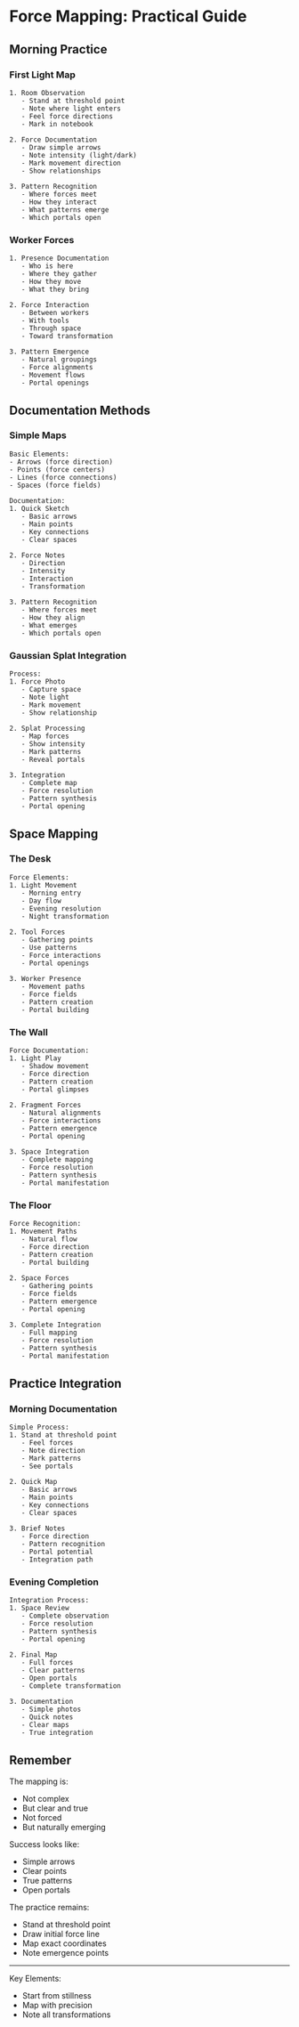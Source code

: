# Force Mapping: Practical Guide

## Morning Practice

### First Light Map
```
1. Room Observation
   - Stand at threshold point
   - Note where light enters
   - Feel force directions
   - Mark in notebook

2. Force Documentation
   - Draw simple arrows
   - Note intensity (light/dark)
   - Mark movement direction
   - Show relationships

3. Pattern Recognition
   - Where forces meet
   - How they interact
   - What patterns emerge
   - Which portals open
```

### Worker Forces
```
1. Presence Documentation
   - Who is here
   - Where they gather
   - How they move
   - What they bring

2. Force Interaction
   - Between workers
   - With tools
   - Through space
   - Toward transformation

3. Pattern Emergence
   - Natural groupings
   - Force alignments
   - Movement flows
   - Portal openings
```

## Documentation Methods

### Simple Maps
```
Basic Elements:
- Arrows (force direction)
- Points (force centers)
- Lines (force connections)
- Spaces (force fields)

Documentation:
1. Quick Sketch
   - Basic arrows
   - Main points
   - Key connections
   - Clear spaces

2. Force Notes
   - Direction
   - Intensity
   - Interaction
   - Transformation

3. Pattern Recognition
   - Where forces meet
   - How they align
   - What emerges
   - Which portals open
```

### Gaussian Splat Integration
```
Process:
1. Force Photo
   - Capture space
   - Note light
   - Mark movement
   - Show relationship

2. Splat Processing
   - Map forces
   - Show intensity
   - Mark patterns
   - Reveal portals

3. Integration
   - Complete map
   - Force resolution
   - Pattern synthesis
   - Portal opening
```

## Space Mapping

### The Desk
```
Force Elements:
1. Light Movement
   - Morning entry
   - Day flow
   - Evening resolution
   - Night transformation

2. Tool Forces
   - Gathering points
   - Use patterns
   - Force interactions
   - Portal openings

3. Worker Presence
   - Movement paths
   - Force fields
   - Pattern creation
   - Portal building
```

### The Wall
```
Force Documentation:
1. Light Play
   - Shadow movement
   - Force direction
   - Pattern creation
   - Portal glimpses

2. Fragment Forces
   - Natural alignments
   - Force interactions
   - Pattern emergence
   - Portal opening

3. Space Integration
   - Complete mapping
   - Force resolution
   - Pattern synthesis
   - Portal manifestation
```

### The Floor
```
Force Recognition:
1. Movement Paths
   - Natural flow
   - Force direction
   - Pattern creation
   - Portal building

2. Space Forces
   - Gathering points
   - Force fields
   - Pattern emergence
   - Portal opening

3. Complete Integration
   - Full mapping
   - Force resolution
   - Pattern synthesis
   - Portal manifestation
```

## Practice Integration

### Morning Documentation
```
Simple Process:
1. Stand at threshold point
   - Feel forces
   - Note direction
   - Mark patterns
   - See portals

2. Quick Map
   - Basic arrows
   - Main points
   - Key connections
   - Clear spaces

3. Brief Notes
   - Force direction
   - Pattern recognition
   - Portal potential
   - Integration path
```

### Evening Completion
```
Integration Process:
1. Space Review
   - Complete observation
   - Force resolution
   - Pattern synthesis
   - Portal opening

2. Final Map
   - Full forces
   - Clear patterns
   - Open portals
   - Complete transformation

3. Documentation
   - Simple photos
   - Quick notes
   - Clear maps
   - True integration
```

## Remember

The mapping is:
- Not complex
- But clear and true
- Not forced
- But naturally emerging

Success looks like:
- Simple arrows
- Clear points
- True patterns
- Open portals

The practice remains:
- Stand at threshold point
- Draw initial force line
- Map exact coordinates
- Note emergence points

---

Key Elements:
- Start from stillness
- Map with precision
- Note all transformations
